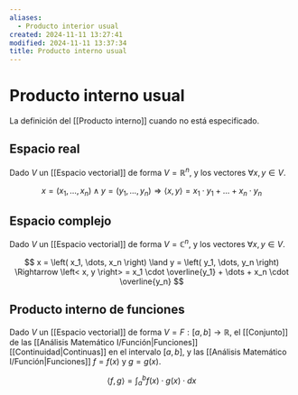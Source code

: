 ```yaml
---
aliases:
  - Producto interior usual
created: 2024-11-11 13:27:41
modified: 2024-11-11 13:37:34
title: Producto interno usual
---
```


# Producto interno usual

La definición del [[Producto interno]] cuando no está especificado.

## Espacio real

Dado $V$ un [[Espacio vectorial]] de forma $V = \mathbb{R}^n$, y los vectores $\forall x, y \in V$.

$$
x = \left( x_1, \dots, x_n \right) \land
y = \left( y_1, \dots, y_n \right) \Rightarrow
\left< x, y \right> =
x_1 \cdot y_1 + \dots + x_n \cdot y_n
$$

## Espacio complejo

Dado $V$ un [[Espacio vectorial]] de forma $V = \mathbb{C}^n$, y los vectores $\forall x, y \in V$.

$$
x = \left( x_1, \dots, x_n \right) \land
y = \left( y_1, \dots, y_n \right) \Rightarrow
\left< x, y \right> =
x_1 \cdot \overline{y_1} + \dots + x_n \cdot \overline{y_n}
$$

## Producto interno de funciones

Dado $V$ un [[Espacio vectorial]] de forma $V = F: [a, b] \to \mathbb{R}$, el [[Conjunto]] de las [[Análisis Matemático I/Función|Funciones]] [[Continuidad|Continuas]] en el intervalo $[ a, b ]$, y las [[Análisis Matemático I/Función|Funciones]] $f = f(x)$ y $g = g(x)$.

$$
\left< f, g \right> =
\int_a^b f(x) \cdot g(x) \cdot dx
$$
